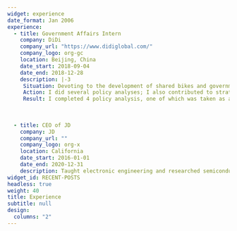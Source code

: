 ```yaml
---
widget: experience
date_format: Jan 2006
experience: 
  - title: Government Affairs Intern
    company: DiDi
    company_url: "https://www.didiglobal.com/"
    company_logo: org-gc
    location: Beijing, China
    date_start: 2018-09-04
    date_end: 2018-12-28
    description: |-3
     Situation: Devoting to the development of shared bikes and government-business relationship in DiDi.
     Action: I did several policy analyses; I also contributed to strategies for shared bikes, such as strategies for developing our bikes in universities, activities for government-business cooperation, etc.
     Result: I completed 4 policy analysis, one of which was taken as an internal reference to the government in Kunming; Quarterly targets in the development of our shared bikes was achieved by my team one month in advance.
    
    
             
  - title: CEO of JD
    company: JD
    company_url: ""
    company_logo: org-x
    location: California
    date_start: 2016-01-01
    date_end: 2020-12-31
    description: Taught electronic engineering and researched semiconductor physics.
widget_id: RECENT-POSTS
headless: true
weight: 40
title: Experience
subtitle: null
design:
  columns: "2"
---
```

